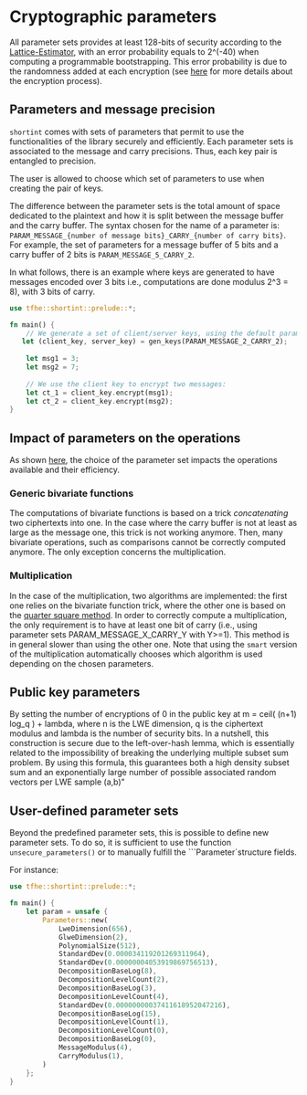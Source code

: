 # Cryptographic parameters

All parameter sets provides at least 128-bits of security according to the
[Lattice-Estimator](https://github.com/malb/lattice-estimator), with an error probability equals 
to 2^(-40) when computing a programmable bootstrapping. This error probability is due to the 
randomness added at 
each encryption 
(see [here](../getting_started/security_and_cryptography.md) for more details about the encryption process).


## Parameters and message precision

`shortint` comes with sets of parameters that permit to use the functionalities of the library
securely and efficiently. Each parameter sets is associated to the message and carry precisions.
Thus, each key pair is entangled to precision. 

The user is allowed to choose which set of parameters to use when creating the pair 
of keys.

The difference between the parameter sets is the total amount of space
dedicated to the plaintext and how it is split between
the message buffer and the carry buffer. The syntax chosen for the name of a parameter is:
`PARAM_MESSAGE_{number of message bits}_CARRY_{number of carry bits}`. For example, the set of
parameters for a message buffer of 5 bits and a carry buffer of 2 bits is
`PARAM_MESSAGE_5_CARRY_2`.

In what follows, there is an example where keys are generated to have messages encoded over 3 
bits i.e., computations are done modulus 2^3 = 8), with 3 bits of carry. 


```rust
use tfhe::shortint::prelude::*;

fn main() {
    // We generate a set of client/server keys, using the default parameters:
   let (client_key, server_key) = gen_keys(PARAM_MESSAGE_2_CARRY_2);
   
    let msg1 = 3;
    let msg2 = 7;
   
    // We use the client key to encrypt two messages:
    let ct_1 = client_key.encrypt(msg1);
    let ct_2 = client_key.encrypt(msg2);
}
```



## Impact of parameters on the operations
As shown [here](../getting_started/benchmarks.md), the choice of the parameter set impacts the operations 
available
and their efficiency.

### Generic bivariate functions
The computations of bivariate functions is based on a trick *concatenating* two ciphertexts
into one. In the case where the carry buffer is not at least as large as the message one,
this trick is not working anymore. Then, many bivariate operations, such as comparisons
cannot be correctly computed anymore. The only exception concerns the multiplication.

### Multiplication
In the case of the multiplication, two algorithms are implemented: the first one relies on
the bivariate function trick, where the other one is based on the 
[quarter square method](https://en.wikipedia.org/wiki/Multiplication_algorithm#Quarter_square_multiplication).
In order to correctly compute a multiplication, the only requirement is to have at least
one bit of carry (i.e., using parameter sets PARAM_MESSAGE_X_CARRY_Y with Y>=1). This 
method is in general slower than using the other one. Note that using the `smart` version
of the multiplication automatically chooses which algorithm is used depending on the 
chosen parameters. 

## Public key parameters
By setting the number of encryptions of 0 in the public key at m = ceil( (n+1) log_q ) + lambda, 
where n is the LWE dimension, q is the ciphertext modulus and lambda is the number of security bits.
In a nutshell, this construction is secure due to the left-over-hash lemma, which is essentially 
related to the impossibility of breaking the underlying multiple subset sum problem.
By using this formula, this 
guarantees both a high density subset sum and an
exponentially large number of possible associated random vectors per LWE sample (a,b)"


## User-defined parameter sets
Beyond the predefined parameter sets, this is possible to define new parameter sets.
To do so, it is sufficient to use the function `unsecure_parameters()` or to manually fulfill the 
```Parameter`structure fields.

For instance:

```rust
use tfhe::shortint::prelude::*;

fn main() {
    let param = unsafe {
        Parameters::new(
            LweDimension(656),
            GlweDimension(2),
            PolynomialSize(512),
            StandardDev(0.000034119201269311964),
            StandardDev(0.00000004053919869756513),
            DecompositionBaseLog(8),
            DecompositionLevelCount(2),
            DecompositionBaseLog(3),
            DecompositionLevelCount(4),
            StandardDev(0.00000000037411618952047216),
            DecompositionBaseLog(15),
            DecompositionLevelCount(1),
            DecompositionLevelCount(0),
            DecompositionBaseLog(0),
            MessageModulus(4),
            CarryModulus(1),
        )
    };
}
```









